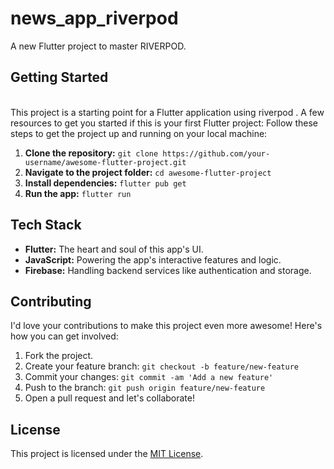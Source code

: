 # news_app_riverpod

A new Flutter project to master RIVERPOD.


## Getting Started

\
This project is a starting point for a Flutter application using riverpod .
A few resources to get you started if this is your first Flutter project:
Follow these steps to get the project up and running on your local machine:
1. **Clone the repository:** `git clone https://github.com/your-username/awesome-flutter-project.git`
3. **Navigate to the project folder:** `cd awesome-flutter-project`
4. **Install dependencies:** `flutter pub get`
5. **Run the app:** `flutter run`
## Tech Stack
- **Flutter:** The heart and soul of this app's UI.
- **JavaScript:** Powering the app's interactive features and logic.
- **Firebase:** Handling backend services like authentication and storage.

## Contributing

I'd love your contributions to make this project even more awesome! Here's how you can get involved:

1. Fork the project.
2. Create your feature branch: `git checkout -b feature/new-feature`
3. Commit your changes: `git commit -am 'Add a new feature'`
4. Push to the branch: `git push origin feature/new-feature`
5. Open a pull request and let's collaborate!


## License


This project is licensed under the [MIT License](LICENSE).
